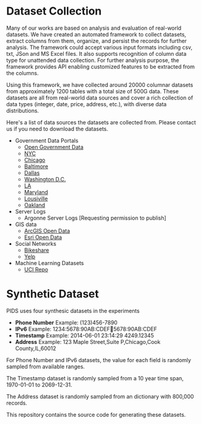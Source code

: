 # Dataset Collection
Many of our works are based on analysis and evaluation of real-world datasets. We have created an automated framework to collect datasets, extract columns from them, organize, and persist the records for further analysis. The framework could accept various input formats including csv, txt, JSon and MS Excel files. It also supports recognition of column data type for unattended data collection. For further analysis purpose, the framework provides API enabling customized features to be extracted from the columns.

Using this framework, we have collected around 20000 columnar datasets from approximately 1200 tables with a total size of 500G data. These datasets are all from real-world data sources and cover a rich collection of data types (integer, date, price, address, etc.), with diverse data distributions. 

Here's a list of data sources the datasets are collected from. Please contact us if you need to download the datasets.
* Government Data Portals
  * [Open Government Data](https://www.data.gov/open-gov/)
  * [NYC](https://opendata.cityofnewyork.us/)
  * [Chicago](https://data.cityofchicago.org/)
  * [Baltimore](https://data.baltimorecity.gov/)
  * [Dallas](https://mydata.dallasisd.org/)
  * [Washington D.C.](https://dc.gov/page/open-data)
  * [LA](https://data.lacity.org/)
  * [Maryland](https://data.maryland.gov/)
  * [Lousiville](https://data.louisvilleky.gov/)
  * [Oakland](https://data.oaklandnet.com/)
* Server Logs
  * Argonne Server Logs [Requesting permission to publish]
* GIS data
  * [ArcGIS Open Data](http://hub.arcgis.com/pages/open-data)
  * [Esri Open Data](http://www.esri.com/software/open/open-data)
* Social Networks
  * [Bikeshare](https://www.bikeshare.com/)
  * [Yelp](https://www.yelp.com/dataset/challenge)
* Machine Learning Datasets
  * [UCI Repo](https://archive.ics.uci.edu/ml/)

# Synthetic Dataset

PIDS uses four synthesic datasets in the experiments
* **Phone Number**   Example: (123)456-7890
* **IPv6**           Example: 1234:5678:90AB:CDEF:1234:5678:90AB:CDEF
* **Timestamp**      Example: 2014-06-01 23:14:29 4249.12345
* **Address**        Example: 123 Maple Street,Suite P,Chicago,Cook County,IL,60012

For Phone Number and IPv6 datasets, the value for each field is randomly sampled from available ranges.

The Timestamp dataset is randomly sampled from a 10 year time span, 1970-01-01 to 2069-12-31.

The Address dataset is randomly sampled from an dictionary with 800,000 records.

This repository contains the source code for generating these datasets. 
